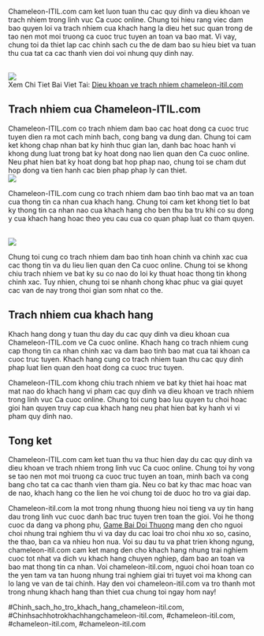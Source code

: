 <p>
		Chameleon-ITIL.com cam ket luon tuan thu cac quy dinh va dieu khoan ve trach nhiem trong linh vuc Ca cuoc online. Chung toi hieu rang viec dam bao quyen loi va trach nhiem cua khach hang la dieu het suc quan trong de tao nen mot moi truong ca cuoc truc tuyen an toan va bao mat. Vi vay, chung toi da thiet lap cac chinh sach cu the de dam bao su hieu biet va tuan thu cua tat ca cac thanh vien doi voi nhung quy dinh nay.
	</p><br><img src="https://chameleon-itil.com/wp-content/uploads/2025/03/game-bai-doi-thuong-pub-g-96-300x225.jpg"></br>
Xem Chi Tiet Bai Viet Tai: <a href="https://chameleon-itil.com/dieu-khoan-ve-trach-nhiem-chameleon-itil-com/">Dieu khoan ve trach nhiem chameleon-itil.com</a><h2>Trach nhiem cua Chameleon-ITIL.com</h2><p>
		Chameleon-ITIL.com co trach nhiem dam bao cac hoat dong ca cuoc truc tuyen dien ra mot cach minh bach, cong bang va dung dan. Chung toi cam ket khong chap nhan bat ky hinh thuc gian lan, danh bac hoac hanh vi khong dung luat trong bat ky hoat dong nao lien quan den Ca cuoc online. Neu phat hien bat ky hoat dong bat hop phap nao, chung toi se cham dut hop dong va tien hanh cac bien phap phap ly can thiet.
	<br><img src="https://chameleon-itil.com/wp-content/uploads/2025/03/game-bai-doi-thuong-pub-g-99-300x225.jpg"></br><p>
		Chameleon-ITIL.com cung co trach nhiem dam bao tinh bao mat va an toan cua thong tin ca nhan cua khach hang. Chung toi cam ket khong tiet lo bat ky thong tin ca nhan nao cua khach hang cho ben thu ba tru khi co su dong y cua khach hang hoac theo yeu cau cua co quan phap luat co tham quyen.
	</p><br><img src="https://chameleon-itil.com/wp-content/uploads/2025/03/game-bai-doi-thuong-pub-g-143-300x225.jpg"></br><p>
		Chung toi cung co trach nhiem dam bao tinh hoan chinh va chinh xac cua cac thong tin va du lieu lien quan den Ca cuoc online. Chung toi se khong chiu trach nhiem ve bat ky su co nao do loi ky thuat hoac thong tin khong chinh xac. Tuy nhien, chung toi se nhanh chong khac phuc va giai quyet cac van de nay trong thoi gian som nhat co the.
	<h2>Trach nhiem cua khach hang</h2><p>
		Khach hang dong y tuan thu day du cac quy dinh va dieu khoan cua Chameleon-ITIL.com ve Ca cuoc online. Khach hang co trach nhiem cung cap thong tin ca nhan chinh xac va dam bao tinh bao mat cua tai khoan ca cuoc truc tuyen. Khach hang cung co trach nhiem tuan thu cac quy dinh phap luat lien quan den hoat dong ca cuoc truc tuyen.
	</p><p>
		Chameleon-ITIL.com khong chiu trach nhiem ve bat ky thiet hai hoac mat mat nao do khach hang vi pham cac quy dinh va dieu khoan ve trach nhiem trong linh vuc Ca cuoc online. Chung toi cung bao luu quyen tu choi hoac gioi han quyen truy cap cua khach hang neu phat hien bat ky hanh vi vi pham quy dinh nao.
	<h2>Tong ket</h2><p>
		Chameleon-ITIL.com cam ket tuan thu va thuc hien day du cac quy dinh va dieu khoan ve trach nhiem trong linh vuc Ca cuoc online. Chung toi hy vong se tao nen mot moi truong ca cuoc truc tuyen an toan, minh bach va cong bang cho tat ca cac thanh vien tham gia. Neu co bat ky thac mac hoac van de nao, khach hang co the lien he voi chung toi de duoc ho tro va giai dap.
	</p><p>Chameleon-itil.com la mot trong nhung thuong hieu noi tieng va uy tin hang dau trong linh vuc cuoc danh bac truc tuyen tren toan the gioi. Voi he thong cuoc da dang va phong phu, <a href="https://chameleon-itil.com/">Game Bai Doi Thuong</a> mang den cho nguoi choi nhung trai nghiem thu vi va day du cac loai tro choi nhu xo so, casino, the thao, ban ca va nhieu hon nua. Voi su dau tu va phat trien khong ngung, chameleon-itil.com cam ket mang den cho khach hang nhung trai nghiem cuoc tot nhat va dich vu khach hang chuyen nghiep, dam bao an toan va bao mat thong tin ca nhan. Voi chameleon-itil.com, nguoi choi hoan toan co the yen tam va tan huong nhung trai nghiem giai tri tuyet voi ma khong can lo lang ve van de tai chinh. Hay den voi chameleon-itil.com va tro thanh mot trong nhung khach hang than thiet cua chung toi ngay hom nay!</p>
#Chinh_sach_ho_tro_khach_hang_chameleon-itil.com, #Chinhsachhotrokhachhangchameleon-itil.com, #chameleon-itil.com, #chameleon-itil.com, #chameleon-itil.com
